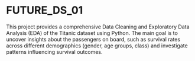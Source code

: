 # FUTURE_DS_01
This project provides a comprehensive Data Cleaning and Exploratory Data Analysis (EDA) of the Titanic dataset using Python. The main goal is to uncover insights about the passengers on board, such as survival rates across different demographics (gender, age groups, class) and investigate patterns influencing survival outcomes.
